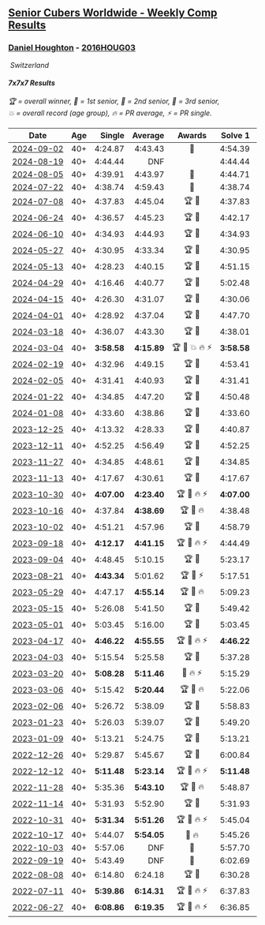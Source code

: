 <style>table {white-space: nowrap;}</style>
<link rel="stylesheet" type="text/css" href="/scw-comp/css/flags.css" />

## [Senior Cubers Worldwide - Weekly Comp Results](/scw-comp/results/)
### [Daniel Houghton](README.md) - [2016HOUG03](https://www.worldcubeassociation.org/persons/2016HOUG03?event=777)

<i class="flag flag-CH" />&nbsp;Switzerland

#### 7x7x7 Results

<span style="white-space: nowrap;">🏆 = overall winner</span>, <span style="white-space: nowrap;">🥇 = 1st senior</span>, <span style="white-space: nowrap;">🥈 = 2nd senior</span>, <span style="white-space: nowrap;">🥉 = 3rd senior</span>, <span style="white-space: nowrap;">💥 = overall record (age group)</span>, <span style="white-space: nowrap;">🔥 = PR average</span>, <span style="white-space: nowrap;">⚡ = PR single</span>.

| Date | Age | Single | Average | Awards | Solve 1 | Solve 2 | Solve 3 | Video |
| :--: | :--: | --: | --: | :--: | --: | --: | --: | :-- |
| [2024-09-02](../../results/2024-09-02/777.md) | 40+ | 4:24.87 | 4:43.43 | 🥈 | 4:54.39 | 4:24.87 | 4:51.04 | [Desktop](https://www.facebook.com/events/496466003310019/permalink/499473379675948) / [Mobile](https://m.facebook.com/events/496466003310019?view=permalink&id=499473379675948) |
| [2024-08-19](../../results/2024-08-19/777.md) | 40+ | 4:44.44 | DNF |  | 4:44.44 | DNF | DNS | [Desktop](https://www.facebook.com/events/969856414942868/permalink/973122991282877) / [Mobile](https://m.facebook.com/events/969856414942868?view=permalink&id=973122991282877) |
| [2024-08-05](../../results/2024-08-05/777.md) | 40+ | 4:39.91 | 4:43.97 | 🥈 | 4:44.71 | 4:39.91 | 4:47.29 | [Desktop](https://www.facebook.com/events/843031524469348/permalink/847011524071348) / [Mobile](https://m.facebook.com/events/843031524469348?view=permalink&id=847011524071348) |
| [2024-07-22](../../results/2024-07-22/777.md) | 40+ | 4:38.74 | 4:59.43 | 🥉 | 4:38.74 | 5:02.61 | 5:16.94 | [Desktop](https://www.facebook.com/events/785148847162745/permalink/793588082985488) / [Mobile](https://m.facebook.com/events/785148847162745?view=permalink&id=793588082985488) |
| [2024-07-08](../../results/2024-07-08/777.md) | 40+ | 4:37.83 | 4:45.04 | 🏆 🥇 | 4:37.83 | 4:50.27 | 4:47.03 | [Desktop](https://www.facebook.com/events/1154223792452847/permalink/1162577864950773) / [Mobile](https://m.facebook.com/events/1154223792452847?view=permalink&id=1162577864950773) |
| [2024-06-24](../../results/2024-06-24/777.md) | 40+ | 4:36.57 | 4:45.23 | 🏆 🥇 | 4:42.17 | 4:36.57 | 4:56.96 | [Desktop](https://www.facebook.com/events/500485402410682/permalink/508786688247220) / [Mobile](https://m.facebook.com/events/500485402410682?view=permalink&id=508786688247220) |
| [2024-06-10](../../results/2024-06-10/777.md) | 40+ | 4:34.93 | 4:44.93 | 🏆 🥇 | 4:34.93 | 4:57.01 | 4:42.85 | [Desktop](https://www.facebook.com/events/804039971828225/permalink/811818047717084) / [Mobile](https://m.facebook.com/events/804039971828225?view=permalink&id=811818047717084) |
| [2024-05-27](../../results/2024-05-27/777.md) | 40+ | 4:30.95 | 4:33.34 | 🏆 🥇 | 4:30.95 | 4:35.16 | 4:33.91 | [Desktop](https://www.facebook.com/events/476090921456450/permalink/483898410675701) / [Mobile](https://m.facebook.com/events/476090921456450?view=permalink&id=483898410675701) |
| [2024-05-13](../../results/2024-05-13/777.md) | 40+ | 4:28.23 | 4:40.15 | 🏆 🥇 | 4:51.15 | 4:41.06 | 4:28.23 | [Desktop](https://www.facebook.com/events/849366597233542/permalink/854650186705183) / [Mobile](https://m.facebook.com/events/849366597233542?view=permalink&id=854650186705183) |
| [2024-04-29](../../results/2024-04-29/777.md) | 40+ | 4:16.46 | 4:40.77 | 🏆 🥇 | 5:02.48 | 4:16.46 | 4:43.36 | [Desktop](https://www.facebook.com/events/457727373442774/permalink/464520219430156) / [Mobile](https://m.facebook.com/events/457727373442774?view=permalink&id=464520219430156) |
| [2024-04-15](../../results/2024-04-15/777.md) | 40+ | 4:26.30 | 4:31.07 | 🏆 🥇 | 4:30.06 | 4:26.30 | 4:36.85 | [Desktop](https://www.facebook.com/events/3767623586842150/permalink/3780790428858799) / [Mobile](https://m.facebook.com/events/3767623586842150?view=permalink&id=3780790428858799) |
| [2024-04-01](../../results/2024-04-01/777.md) | 40+ | 4:28.92 | 4:37.04 | 🏆 🥇 | 4:47.70 | 4:34.49 | 4:28.92 | [Desktop](https://www.facebook.com/events/3767623586842150/permalink/3774969262774249) / [Mobile](https://m.facebook.com/events/3767623586842150?view=permalink&id=3774969262774249) |
| [2024-03-18](../../results/2024-03-18/777.md) | 40+ | 4:36.07 | 4:43.30 | 🏆 🥇 | 4:38.01 | 4:36.07 | 4:55.81 | [Desktop](https://www.facebook.com/events/386186517521787/permalink/391744920299280) / [Mobile](https://m.facebook.com/events/386186517521787?view=permalink&id=391744920299280) |
| [2024-03-04](../../results/2024-03-04/777.md) | 40+ | **3:58.58** | **4:15.89** | 🏆 🥇 💥 🔥 ⚡ | **3:58.58** | 4:15.89 | 4:33.19 | [Desktop](https://www.facebook.com/events/3564311457163699/permalink/3569233230004855) / [Mobile](https://m.facebook.com/events/3564311457163699?view=permalink&id=3569233230004855) |
| [2024-02-19](../../results/2024-02-19/777.md) | 40+ | 4:32.96 | 4:49.15 | 🏆 🥇 | 4:53.41 | 4:32.96 | 5:01.09 | [Desktop](https://www.facebook.com/events/937364477878870/permalink/940826997532618) / [Mobile](https://m.facebook.com/events/937364477878870?view=permalink&id=940826997532618) |
| [2024-02-05](../../results/2024-02-05/777.md) | 40+ | 4:31.41 | 4:40.93 | 🏆 🥇 | 4:31.41 | 4:43.20 | 4:48.19 | [Desktop](https://www.facebook.com/events/402593568902224/permalink/406610178500563) / [Mobile](https://m.facebook.com/events/402593568902224?view=permalink&id=406610178500563) |
| [2024-01-22](../../results/2024-01-22/777.md) | 40+ | 4:34.85 | 4:47.20 | 🏆 🥇 | 4:50.48 | 4:34.85 | 4:56.26 | [Desktop](https://www.facebook.com/events/395750252948744/permalink/400155132508256) / [Mobile](https://m.facebook.com/events/395750252948744?view=permalink&id=400155132508256) |
| [2024-01-08](../../results/2024-01-08/777.md) | 40+ | 4:33.60 | 4:38.86 | 🏆 🥇 | 4:33.60 | 4:44.24 | 4:38.75 | [Desktop](https://www.facebook.com/events/1414013359524928/permalink/1421428152116782) / [Mobile](https://m.facebook.com/events/1414013359524928?view=permalink&id=1421428152116782) |
| [2023-12-25](../../results/2023-12-25/777.md) | 40+ | 4:13.32 | 4:28.33 | 🏆 🥇 | 4:40.87 | 4:30.80 | 4:13.32 | [Desktop](https://www.facebook.com/events/349610014457902/permalink/355369720548598) / [Mobile](https://m.facebook.com/events/349610014457902?view=permalink&id=355369720548598) |
| [2023-12-11](../../results/2023-12-11/777.md) | 40+ | 4:52.25 | 4:56.49 | 🏆 🥇 | 4:52.25 | 5:04.61 | 4:52.60 | [Desktop](https://www.facebook.com/events/101679999707522/permalink/105049792703876) / [Mobile](https://m.facebook.com/events/101679999707522?view=permalink&id=105049792703876) |
| [2023-11-27](../../results/2023-11-27/777.md) | 40+ | 4:34.85 | 4:48.61 | 🏆 🥇 | 4:34.85 | 5:04.06 | 4:46.92 | [Desktop](https://www.facebook.com/events/305565215720258/permalink/313162054960574) / [Mobile](https://m.facebook.com/events/305565215720258?view=permalink&id=313162054960574) |
| [2023-11-13](../../results/2023-11-13/777.md) | 40+ | 4:17.67 | 4:30.61 | 🏆 🥇 | 4:17.67 | 4:19.72 | 4:54.45 | [Desktop](https://www.facebook.com/events/1374628593479428/permalink/1377461389862815) / [Mobile](https://m.facebook.com/events/1374628593479428?view=permalink&id=1377461389862815) |
| [2023-10-30](../../results/2023-10-30/777.md) | 40+ | **4:07.00** | **4:23.40** | 🏆 🥇 🔥 ⚡ | **4:07.00** | 4:25.84 | 4:37.37 | [Desktop](https://www.facebook.com/events/366558396032988/permalink/370987082256786) / [Mobile](https://m.facebook.com/events/366558396032988?view=permalink&id=370987082256786) |
| [2023-10-16](../../results/2023-10-16/777.md) | 40+ | 4:37.84 | **4:38.69** | 🏆 🥇 🔥 | 4:38.48 | 4:37.84 | 4:39.76 | [Desktop](https://www.facebook.com/events/754076313399498/permalink/760180656122397) / [Mobile](https://m.facebook.com/events/754076313399498?view=permalink&id=760180656122397) |
| [2023-10-02](../../results/2023-10-02/777.md) | 40+ | 4:51.21 | 4:57.96 | 🏆 🥇 | 4:58.79 | 5:03.89 | 4:51.21 | [Desktop](https://www.facebook.com/events/370105888672980/permalink/376999447983624) / [Mobile](https://m.facebook.com/events/370105888672980?view=permalink&id=376999447983624) |
| [2023-09-18](../../results/2023-09-18/777.md) | 40+ | **4:12.17** | **4:41.15** | 🏆 🥇 🔥 ⚡ | 4:44.49 | **4:12.17** | 5:06.80 | [Desktop](https://www.facebook.com/events/3507561106126011/permalink/3510527392496049) / [Mobile](https://m.facebook.com/events/3507561106126011?view=permalink&id=3510527392496049) |
| [2023-09-04](../../results/2023-09-04/777.md) | 40+ | 4:48.45 | 5:10.15 | 🏆 🥇 | 5:23.17 | 4:48.45 | 5:18.84 | [Desktop](https://www.facebook.com/events/2764998176984627/permalink/2769614783189633) / [Mobile](https://m.facebook.com/events/2764998176984627?view=permalink&id=2769614783189633) |
| [2023-08-21](../../results/2023-08-21/777.md) | 40+ | **4:43.34** | 5:01.62 | 🏆 🥇 ⚡ | 5:17.51 | 5:04.00 | **4:43.34** | [Desktop](https://www.facebook.com/events/605466225085334/permalink/611974917767798) / [Mobile](https://m.facebook.com/events/605466225085334?view=permalink&id=611974917767798) |
| [2023-05-29](../../results/2023-05-29/777.md) | 40+ | 4:47.17 | **4:55.14** | 🏆 🥇 🔥 | 5:09.23 | 4:47.17 | 4:49.01 | [Desktop](https://www.facebook.com/events/769039921377061/permalink/774309677516752) / [Mobile](https://m.facebook.com/events/769039921377061?view=permalink&id=774309677516752) |
| [2023-05-15](../../results/2023-05-15/777.md) | 40+ | 5:26.08 | 5:41.50 | 🏆 🥇 | 5:49.42 | 5:49.00 | 5:26.08 | [Desktop](https://www.facebook.com/events/201773726045437/permalink/207968128759330) / [Mobile](https://m.facebook.com/events/201773726045437?view=permalink&id=207968128759330) |
| [2023-05-01](../../results/2023-05-01/777.md) | 40+ | 5:03.45 | 5:16.00 | 🏆 🥇 | 5:03.45 | 5:27.19 | 5:17.36 | [Desktop](https://www.facebook.com/events/1554845911676556/permalink/1561194587708355) / [Mobile](https://m.facebook.com/events/1554845911676556?view=permalink&id=1561194587708355) |
| [2023-04-17](../../results/2023-04-17/777.md) | 40+ | **4:46.22** | **4:55.55** | 🏆 🥇 🔥 ⚡ | **4:46.22** | 4:56.95 | 5:03.49 | [Desktop](https://www.facebook.com/events/175752445390498/permalink/184731151159294) / [Mobile](https://m.facebook.com/events/175752445390498?view=permalink&id=184731151159294) |
| [2023-04-03](../../results/2023-04-03/777.md) | 40+ | 5:15.54 | 5:25.58 | 🏆 🥇 | 5:37.28 | 5:23.92 | 5:15.54 | [Desktop](https://www.facebook.com/events/1352032565369803/permalink/1354698785103181) / [Mobile](https://m.facebook.com/events/1352032565369803?view=permalink&id=1354698785103181) |
| [2023-03-20](../../results/2023-03-20/777.md) | 40+ | **5:08.28** | **5:11.46** | 🥈 🔥 ⚡ | 5:15.29 | **5:08.28** | 5:10.82 | [Desktop](https://www.facebook.com/events/1273456476928238/permalink/1277492709857948) / [Mobile](https://m.facebook.com/events/1273456476928238?view=permalink&id=1277492709857948) |
| [2023-03-06](../../results/2023-03-06/777.md) | 40+ | 5:15.42 | **5:20.44** | 🏆 🥇 🔥 | 5:22.06 | 5:23.83 | 5:15.42 | [Desktop](https://www.facebook.com/events/1616007312171296/permalink/1620896198349074) / [Mobile](https://m.facebook.com/events/1616007312171296?view=permalink&id=1620896198349074) |
| [2023-02-06](../../results/2023-02-06/777.md) | 40+ | 5:26.72 | 5:38.09 | 🏆 🥇 | 5:58.83 | 5:26.72 | 5:28.72 | [Desktop](https://www.facebook.com/events/1884353481903829/permalink/1889057621433415) / [Mobile](https://m.facebook.com/events/1884353481903829?view=permalink&id=1889057621433415) |
| [2023-01-23](../../results/2023-01-23/777.md) | 40+ | 5:26.03 | 5:39.07 | 🏆 🥇 | 5:49.20 | 5:41.99 | 5:26.03 | [Desktop](https://www.facebook.com/events/509798861140910/permalink/515409147246548) / [Mobile](https://m.facebook.com/events/509798861140910?view=permalink&id=515409147246548) |
| [2023-01-09](../../results/2023-01-09/777.md) | 40+ | 5:13.21 | 5:24.75 | 🏆 🥇 | 5:13.21 | 5:21.98 | 5:39.05 | [Desktop](https://www.facebook.com/events/1531132474062600/permalink/1539419096567271) / [Mobile](https://m.facebook.com/events/1531132474062600?view=permalink&id=1539419096567271) |
| [2022-12-26](../../results/2022-12-26/777.md) | 40+ | 5:29.87 | 5:45.67 | 🏆 🥇 | 6:00.84 | 5:46.31 | 5:29.87 | [Desktop](https://www.facebook.com/events/699260168471197/permalink/707102514353629) / [Mobile](https://m.facebook.com/events/699260168471197?view=permalink&id=707102514353629) |
| [2022-12-12](../../results/2022-12-12/777.md) | 40+ | **5:11.48** | **5:23.14** | 🏆 🥇 🔥 ⚡ | **5:11.48** | 5:24.06 | 5:33.88 | [Desktop](https://www.facebook.com/events/1310297966473638/permalink/1321469188689849) / [Mobile](https://m.facebook.com/events/1310297966473638?view=permalink&id=1321469188689849) |
| [2022-11-28](../../results/2022-11-28/777.md) | 40+ | 5:35.36 | **5:43.10** | 🏆 🥇 🔥 | 5:48.87 | 5:45.07 | 5:35.36 | [Desktop](https://www.facebook.com/events/1208453943094393/permalink/1211613002778487) / [Mobile](https://m.facebook.com/events/1208453943094393?view=permalink&id=1211613002778487) |
| [2022-11-14](../../results/2022-11-14/777.md) | 40+ | 5:31.93 | 5:52.90 | 🏆 🥇 | 5:31.93 | 5:56.94 | 6:09.82 | [Desktop](https://www.facebook.com/events/823524585526773/permalink/833211261224772) / [Mobile](https://m.facebook.com/events/823524585526773?view=permalink&id=833211261224772) |
| [2022-10-31](../../results/2022-10-31/777.md) | 40+ | **5:31.34** | **5:51.26** | 🏆 🥇 🔥 ⚡ | 5:45.04 | **5:31.34** | 6:17.40 | [Desktop](https://www.facebook.com/events/635474734791505/permalink/644883847183927) / [Mobile](https://m.facebook.com/events/635474734791505?view=permalink&id=644883847183927) |
| [2022-10-17](../../results/2022-10-17/777.md) | 40+ | 5:44.07 | **5:54.05** | 🥇 🔥 | 5:45.26 | 6:12.81 | 5:44.07 | [Desktop](https://www.facebook.com/events/5873184052742514/permalink/5880518628675723) / [Mobile](https://m.facebook.com/events/5873184052742514?view=permalink&id=5880518628675723) |
| [2022-10-03](../../results/2022-10-03/777.md) | 40+ | 5:57.06 | DNF | 🥈 | 5:57.70 | 5:57.06 | DNF | [Desktop](https://www.facebook.com/events/815539682815599/permalink/824757738560460) / [Mobile](https://m.facebook.com/events/815539682815599?view=permalink&id=824757738560460) |
| [2022-09-19](../../results/2022-09-19/777.md) | 40+ | 5:43.49 | DNF | 🥇 | 6:02.69 | 5:43.49 | DNF | [Desktop](https://www.facebook.com/events/450657513693488/permalink/456250043134235) / [Mobile](https://m.facebook.com/events/450657513693488?view=permalink&id=456250043134235) |
| [2022-08-08](../../results/2022-08-08/777.md) | 40+ | 6:14.80 | 6:24.18 | 🏆 🥇 | 6:30.28 | 6:27.47 | 6:14.80 | [Desktop](https://www.facebook.com/events/619445529768906/permalink/625491022497690) / [Mobile](https://m.facebook.com/events/619445529768906?view=permalink&id=625491022497690) |
| [2022-07-11](../../results/2022-07-11/777.md) | 40+ | **5:39.86** | **6:14.31** | 🏆 🥇 🔥 ⚡ | 6:37.83 | **5:39.86** | 6:25.24 | [Desktop](https://www.facebook.com/events/443186990742814/permalink/446029947125185) / [Mobile](https://m.facebook.com/events/443186990742814?view=permalink&id=446029947125185) |
| [2022-06-27](../../results/2022-06-27/777.md) | 40+ | **6:08.86** | **6:19.35** | 🏆 🥇 🔥 ⚡ | 6:36.85 | **6:08.86** | 6:12.33 | [Desktop](https://www.facebook.com/events/605852520957703/permalink/615062563370032) / [Mobile](https://m.facebook.com/events/605852520957703?view=permalink&id=615062563370032) |


<!-- Global site tag (gtag.js) - Google Analytics -->
<script async src="https://www.googletagmanager.com/gtag/js?id=UA-86348435-3"></script>
<script>window.dataLayer = window.dataLayer || []; function gtag() {dataLayer.push(arguments);} gtag('js', new Date()); gtag('config', 'UA-86348435-3');</script>
